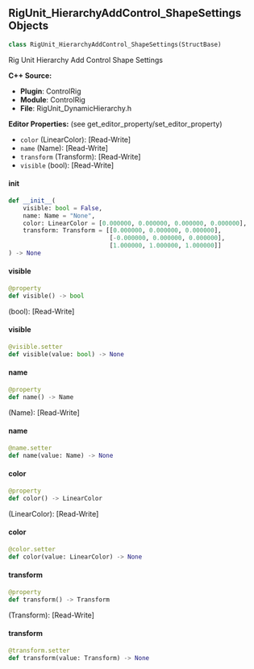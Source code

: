 ## RigUnit_HierarchyAddControl_ShapeSettings Objects

```python
class RigUnit_HierarchyAddControl_ShapeSettings(StructBase)
```

Rig Unit Hierarchy Add Control Shape Settings

**C++ Source:**

- **Plugin**: ControlRig
- **Module**: ControlRig
- **File**: RigUnit_DynamicHierarchy.h

**Editor Properties:** (see get_editor_property/set_editor_property)

- ``color`` (LinearColor):  [Read-Write]
- ``name`` (Name):  [Read-Write]
- ``transform`` (Transform):  [Read-Write]
- ``visible`` (bool):  [Read-Write]

<a id="unreal.RigUnit_HierarchyAddControl_ShapeSettings.__init__"></a>

#### __init__

```python
def __init__(
    visible: bool = False,
    name: Name = "None",
    color: LinearColor = [0.000000, 0.000000, 0.000000, 0.000000],
    transform: Transform = [[0.000000, 0.000000, 0.000000],
                            [-0.000000, 0.000000, 0.000000],
                            [1.000000, 1.000000, 1.000000]]
) -> None
```

<a id="unreal.RigUnit_HierarchyAddControl_ShapeSettings.visible"></a>

#### visible

```python
@property
def visible() -> bool
```

(bool):  [Read-Write]

<a id="unreal.RigUnit_HierarchyAddControl_ShapeSettings.visible"></a>

#### visible

```python
@visible.setter
def visible(value: bool) -> None
```

<a id="unreal.RigUnit_HierarchyAddControl_ShapeSettings.name"></a>

#### name

```python
@property
def name() -> Name
```

(Name):  [Read-Write]

<a id="unreal.RigUnit_HierarchyAddControl_ShapeSettings.name"></a>

#### name

```python
@name.setter
def name(value: Name) -> None
```

<a id="unreal.RigUnit_HierarchyAddControl_ShapeSettings.color"></a>

#### color

```python
@property
def color() -> LinearColor
```

(LinearColor):  [Read-Write]

<a id="unreal.RigUnit_HierarchyAddControl_ShapeSettings.color"></a>

#### color

```python
@color.setter
def color(value: LinearColor) -> None
```

<a id="unreal.RigUnit_HierarchyAddControl_ShapeSettings.transform"></a>

#### transform

```python
@property
def transform() -> Transform
```

(Transform):  [Read-Write]

<a id="unreal.RigUnit_HierarchyAddControl_ShapeSettings.transform"></a>

#### transform

```python
@transform.setter
def transform(value: Transform) -> None
```

<a id="unreal.RigUnit_HierarchyAddControl_ProxySettings"></a>